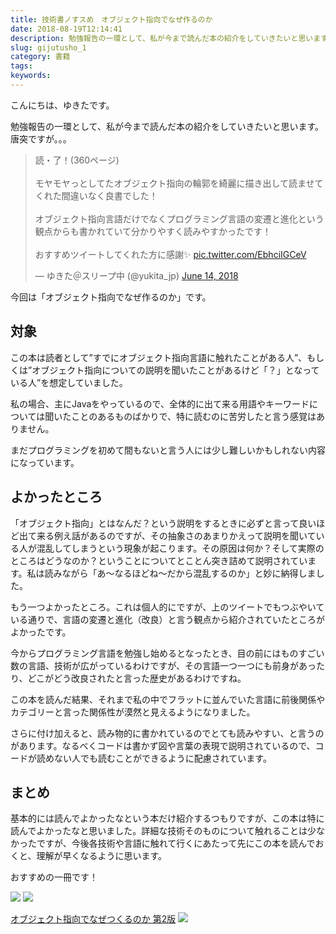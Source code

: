```yaml
---
title: 技術書ノすスめ　オブジェクト指向でなぜ作るのか
date: 2018-08-19T12:14:41
description: 勉強報告の一環として、私が今まで読んだ本の紹介をしていきたいと思います。唐突ですが。。。
slug: gijutusho_1
category: 書籍
tags: 
keywords: 
---
```


こんにちは、ゆきたです。

勉強報告の一環として、私が今まで読んだ本の紹介をしていきたいと思います。唐突ですが。。。

<blockquote class="twitter-tweet"><p lang="ja" dir="ltr">読・了！(360ページ)<br><br>モヤモヤっとしてたオブジェクト指向の輪郭を綺麗に描き出して読ませてくれた間違いなく良書でした！<br><br>オブジェクト指向言語だけでなくプログラミング言語の変遷と進化という観点からも書かれていて分かりやすく読みやすかったです！<br><br>おすすめツイートしてくれた方に感謝✨ <a href="https://t.co/EbhciIGCeV">pic.twitter.com/EbhciIGCeV</a></p>&mdash; ゆきた＠スリープ中 (@yukita_jp) <a href="https://twitter.com/yukita_jp/status/1007059158460317696?ref_src=twsrc%5Etfw">June 14, 2018</a></blockquote> <script async src="https://platform.twitter.com/widgets.js" charset="utf-8"></script>

今回は「オブジェクト指向でなぜ作るのか」です。

## 対象

この本は読者として”すでにオブジェクト指向言語に触れたことがある人”、もしくは”オブジェクト指向についての説明を聞いたことがあるけど「？」となっている人”を想定していました。

私の場合、主にJavaをやっているので、全体的に出て来る用語やキーワードについては聞いたことのあるものばかりで、特に読むのに苦労したと言う感覚はありません。

まだプログラミングを初めて間もないと言う人には少し難しいかもしれない内容になっています。

## よかったところ

「オブジェクト指向」とはなんだ？という説明をするときに必ずと言って良いほど出て来る例え話があるのですが、その抽象さのあまりかえって説明を聞いている人が混乱してしまうという現象が起こります。その原因は何か？そして実際のところはどうなのか？ということについてとことん突き詰めて説明されています。私は読みながら「あ〜なるほどね〜だから混乱するのか」と妙に納得しました。

もう一つよかったところ。これは個人的にですが、上のツイートでもつぶやいている通りで、言語の変遷と進化（改良）と言う観点から紹介されていたところがよかったです。

今からプログラミング言語を勉強し始めるとなったとき、目の前にはものすごい数の言語、技術が広がっているわけですが、その言語一つ一つにも前身があったり、どこがどう改良されたと言った歴史があるわけですね。

この本を読んだ結果、それまで私の中でフラットに並んでいた言語に前後関係やカテゴリーと言った関係性が漠然と見えるようになりました。

さらに付け加えると、読み物的に書かれているのでとても読みやすい、と言うのがあります。なるべくコードは書かず図や言葉の表現で説明されているので、コードが読めない人でも読むことができるように配慮されています。

## まとめ

基本的には読んでよかったなという本だけ紹介するつもりですが、この本は特に読んでよかったなと思いました。詳細な技術そのものについて触れることは少なかったですが、今後各技術や言語に触れて行くにあたって先にこの本を読んでおくと、理解が早くなるように思います。

おすすめの一冊です！

[![](//ws-fe.amazon-adsystem.com/widgets/q?_encoding=UTF8&MarketPlace=JP&ASIN=4822284654&ServiceVersion=20070822&ID=AsinImage&WS=1&Format=_SL250_&tag=yukita2a01-22)](https://www.amazon.co.jp/gp/product/4822284654/ref=as_li_tl?ie=UTF8&camp=247&creative=1211&creativeASIN=4822284654&linkCode=as2&tag=yukita2a01-22&linkId=47d7f4c7c714cd74ecfbdc4c965ef4ce) ![](//ir-jp.amazon-adsystem.com/e/ir?t=yukita2a01-22&l=am2&o=9&a=4822284654)

[オブジェクト指向でなぜつくるのか 第2版](https://www.amazon.co.jp/gp/product/4822284654/ref=as_li_tl?ie=UTF8&camp=247&creative=1211&creativeASIN=4822284654&linkCode=as2&tag=yukita2a01-22&linkId=7880753c2558adb8b33c1b50bab8a679) ![](//ir-jp.amazon-adsystem.com/e/ir?t=yukita2a01-22&l=am2&o=9&a=4822284654)

